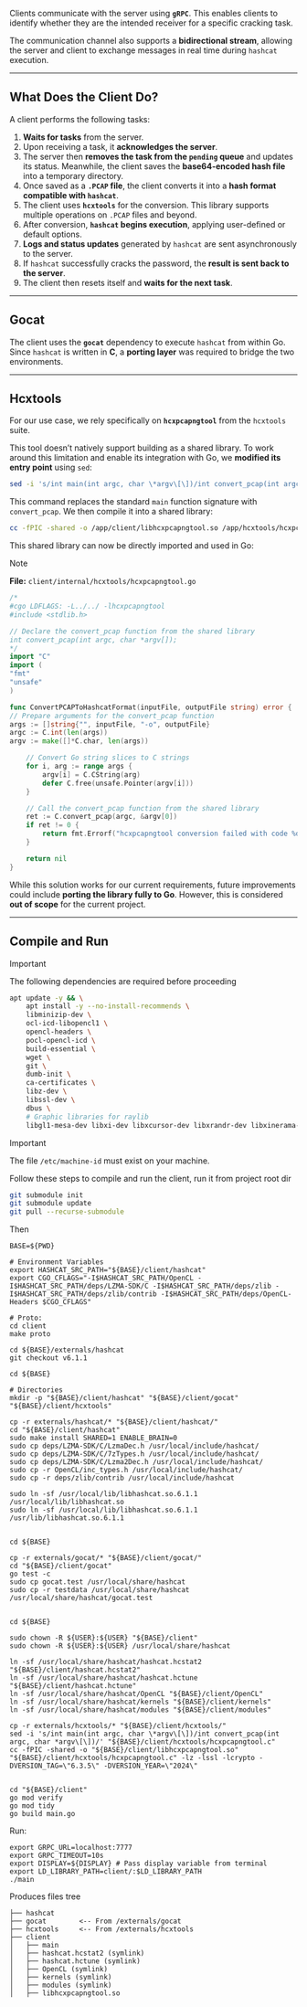 Clients communicate with the server using **`gRPC`**. This enables clients to identify whether they are the intended receiver for a specific cracking task.

The communication channel also supports a **bidirectional stream**, allowing the server and client to exchange messages in real time during `hashcat` execution.

---

## **What Does the Client Do?**

A client performs the following tasks:

1. **Waits for tasks** from the server.
2. Upon receiving a task, it **acknowledges the server**.
3. The server then **removes the task from the `pending` queue** and updates its status. Meanwhile, the client saves the **base64-encoded hash file** into a temporary directory.
4. Once saved as a **`.PCAP` file**, the client converts it into a **hash format compatible with `hashcat`**.
5. The client uses **`hcxtools`** for the conversion. This library supports multiple operations on `.PCAP` files and beyond.
6. After conversion, **`hashcat` begins execution**, applying user-defined or default options.
7. **Logs and status updates** generated by `hashcat` are sent asynchronously to the server.
8. If `hashcat` successfully cracks the password, the **result is sent back to the server**.
9. The client then resets itself and **waits for the next task**.

---

## **Gocat**

The client uses the **`gocat`** dependency to execute `hashcat` from within Go. Since `hashcat` is written in **C**, a **porting layer** was required to bridge the two environments.

---

## **Hcxtools**

For our use case, we rely specifically on **`hcxpcapngtool`** from the `hcxtools` suite.

This tool doesn’t natively support building as a shared library. To work around this limitation and enable its integration with Go, we **modified its entry point** using `sed`:

```bash
sed -i 's/int main(int argc, char \*argv\[\])/int convert_pcap(int argc, char *argv\[\])/' hcxpcapngtool.c
```

This command replaces the standard `main` function signature with `convert_pcap`. We then compile it into a shared library:

```bash
cc -fPIC -shared -o /app/client/libhcxpcapngtool.so /app/hcxtools/hcxpcapngtool.c -lz -lssl -lcrypto -DVERSION_TAG=\"6.3.5\" -DVERSION_YEAR=\"2024\"
```

This shared library can now be directly imported and used in Go:

> [!NOTE]  
> **File:** `client/internal/hcxtools/hcxpcapngtool.go`

```go
/*
#cgo LDFLAGS: -L../../ -lhcxpcapngtool
#include <stdlib.h>

// Declare the convert_pcap function from the shared library
int convert_pcap(int argc, char *argv[]);
*/
import "C"
import (
"fmt"
"unsafe"
)

func ConvertPCAPToHashcatFormat(inputFile, outputFile string) error {
// Prepare arguments for the convert_pcap function
args := []string{"", inputFile, "-o", outputFile}
argc := C.int(len(args))
argv := make([]*C.char, len(args))

	// Convert Go string slices to C strings
	for i, arg := range args {
		argv[i] = C.CString(arg)
		defer C.free(unsafe.Pointer(argv[i]))
	}

	// Call the convert_pcap function from the shared library
	ret := C.convert_pcap(argc, &argv[0])
	if ret != 0 {
		return fmt.Errorf("hcxpcapngtool conversion failed with code %d", ret)
	}

	return nil
}
```

While this solution works for our current requirements, future improvements could include **porting the library fully to Go**. However, this is considered **out of scope** for the current project.

---

## **Compile and Run**

> [!IMPORTANT]  
> The following dependencies are required before proceeding

```bash
apt update -y && \
    apt install -y --no-install-recommends \
    libminizip-dev \
    ocl-icd-libopencl1 \
    opencl-headers \
    pocl-opencl-icd \
    build-essential \
    wget \
    git \
    dumb-init \
    ca-certificates \
    libz-dev \
    libssl-dev \
    dbus \
    # Graphic libraries for raylib
    libgl1-mesa-dev libxi-dev libxcursor-dev libxrandr-dev libxinerama-dev libwayland-dev libxkbcommon-dev
```

> [!IMPORTANT]  
> The file `/etc/machine-id` must exist on your machine.

Follow these steps to compile and run the client, run it from project root dir

```bash
git submodule init
git submodule update
git pull --recurse-submodule
```

Then

```
BASE=${PWD}

# Environment Variables
export HASHCAT_SRC_PATH="${BASE}/client/hashcat"
export CGO_CFLAGS="-I$HASHCAT_SRC_PATH/OpenCL -I$HASHCAT_SRC_PATH/deps/LZMA-SDK/C -I$HASHCAT_SRC_PATH/deps/zlib -I$HASHCAT_SRC_PATH/deps/zlib/contrib -I$HASHCAT_SRC_PATH/deps/OpenCL-Headers $CGO_CFLAGS"

# Proto:
cd client
make proto

cd ${BASE}/externals/hashcat
git checkout v6.1.1

cd ${BASE}

# Directories
mkdir -p "${BASE}/client/hashcat" "${BASE}/client/gocat" "${BASE}/client/hcxtools"

cp -r externals/hashcat/* "${BASE}/client/hashcat/"
cd "${BASE}/client/hashcat"
sudo make install SHARED=1 ENABLE_BRAIN=0
sudo cp deps/LZMA-SDK/C/LzmaDec.h /usr/local/include/hashcat/
sudo cp deps/LZMA-SDK/C/7zTypes.h /usr/local/include/hashcat/
sudo cp deps/LZMA-SDK/C/Lzma2Dec.h /usr/local/include/hashcat/
sudo cp -r OpenCL/inc_types.h /usr/local/include/hashcat/
sudo cp -r deps/zlib/contrib /usr/local/include/hashcat

sudo ln -sf /usr/local/lib/libhashcat.so.6.1.1 /usr/local/lib/libhashcat.so
sudo ln -sf /usr/local/lib/libhashcat.so.6.1.1 /usr/lib/libhashcat.so.6.1.1


cd ${BASE}

cp -r externals/gocat/* "${BASE}/client/gocat/"
cd "${BASE}/client/gocat"
go test -c
sudo cp gocat.test /usr/local/share/hashcat
sudo cp -r testdata /usr/local/share/hashcat
/usr/local/share/hashcat/gocat.test


cd ${BASE}

sudo chown -R ${USER}:${USER} "${BASE}/client"
sudo chown -R ${USER}:${USER} /usr/local/share/hashcat

ln -sf /usr/local/share/hashcat/hashcat.hcstat2 "${BASE}/client/hashcat.hcstat2"
ln -sf /usr/local/share/hashcat/hashcat.hctune "${BASE}/client/hashcat.hctune"
ln -sf /usr/local/share/hashcat/OpenCL "${BASE}/client/OpenCL"
ln -sf /usr/local/share/hashcat/kernels "${BASE}/client/kernels"
ln -sf /usr/local/share/hashcat/modules "${BASE}/client/modules"

cp -r externals/hcxtools/* "${BASE}/client/hcxtools/"
sed -i 's/int main(int argc, char \*argv\[\])/int convert_pcap(int argc, char *argv\[\])/' "${BASE}/client/hcxtools/hcxpcapngtool.c"
cc -fPIC -shared -o "${BASE}/client/libhcxpcapngtool.so" "${BASE}/client/hcxtools/hcxpcapngtool.c" -lz -lssl -lcrypto -DVERSION_TAG=\"6.3.5\" -DVERSION_YEAR=\"2024\"


cd "${BASE}/client"
go mod verify
go mod tidy
go build main.go
```

Run:

```
export GRPC_URL=localhost:7777
export GRPC_TIMEOUT=10s
export DISPLAY=${DISPLAY} # Pass display variable from terminal
export LD_LIBRARY_PATH=client/:$LD_LIBRARY_PATH
./main
```


Produces files tree

```
├── hashcat
├── gocat        <-- From /externals/gocat
├── hcxtools     <-- From /externals/hcxtools
├── client
│   ├── main
│   ├── hashcat.hcstat2 (symlink)
│   ├── hashcat.hctune (symlink)
│   ├── OpenCL (symlink)
│   ├── kernels (symlink)
│   ├── modules (symlink)
│   ├── libhcxpcapngtool.so
```